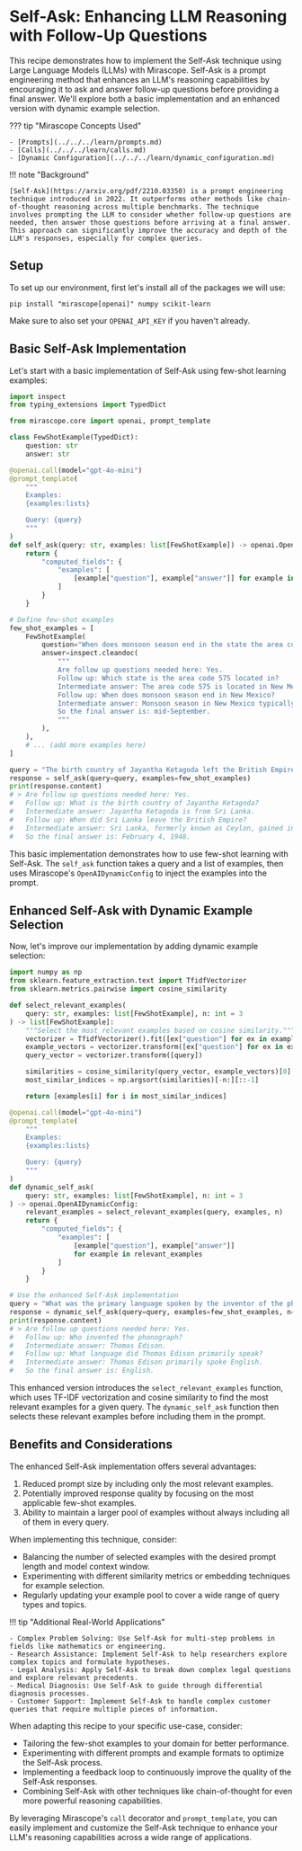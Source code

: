 # Self-Ask: Enhancing LLM Reasoning with Follow-Up Questions

This recipe demonstrates how to implement the Self-Ask technique using Large Language Models (LLMs) with Mirascope. Self-Ask is a prompt engineering method that enhances an LLM's reasoning capabilities by encouraging it to ask and answer follow-up questions before providing a final answer. We'll explore both a basic implementation and an enhanced version with dynamic example selection.

??? tip "Mirascope Concepts Used"

    - [Prompts](../../../learn/prompts.md)
    - [Calls](../../../learn/calls.md)
    - [Dynamic Configuration](../../../learn/dynamic_configuration.md)

!!! note "Background"

    [Self-Ask](https://arxiv.org/pdf/2210.03350) is a prompt engineering technique introduced in 2022. It outperforms other methods like chain-of-thought reasoning across multiple benchmarks. The technique involves prompting the LLM to consider whether follow-up questions are needed, then answer those questions before arriving at a final answer. This approach can significantly improve the accuracy and depth of the LLM's responses, especially for complex queries.

## Setup

To set up our environment, first let's install all of the packages we will use:

```shell
pip install "mirascope[openai]" numpy scikit-learn
```

Make sure to also set your `OPENAI_API_KEY` if you haven't already.

## Basic Self-Ask Implementation

Let's start with a basic implementation of Self-Ask using few-shot learning examples:

```python
import inspect
from typing_extensions import TypedDict

from mirascope.core import openai, prompt_template

class FewShotExample(TypedDict):
    question: str
    answer: str

@openai.call(model="gpt-4o-mini")
@prompt_template(
    """
    Examples:
    {examples:lists}

    Query: {query}
    """
)
def self_ask(query: str, examples: list[FewShotExample]) -> openai.OpenAIDynamicConfig:
    return {
        "computed_fields": {
            "examples": [
                [example["question"], example["answer"]] for example in examples
            ]
        }
    }

# Define few-shot examples
few_shot_examples = [
    FewShotExample(
        question="When does monsoon season end in the state the area code 575 is located?",
        answer=inspect.cleandoc(
            """
            Are follow up questions needed here: Yes.
            Follow up: Which state is the area code 575 located in?
            Intermediate answer: The area code 575 is located in New Mexico.
            Follow up: When does monsoon season end in New Mexico?
            Intermediate answer: Monsoon season in New Mexico typically ends in mid-September.
            So the final answer is: mid-September.
            """
        ),
    ),
    # ... (add more examples here)
]

query = "The birth country of Jayantha Ketagoda left the British Empire when?"
response = self_ask(query=query, examples=few_shot_examples)
print(response.content)
# > Are follow up questions needed here: Yes.
#   Follow up: What is the birth country of Jayantha Ketagoda?
#   Intermediate answer: Jayantha Ketagoda is from Sri Lanka.
#   Follow up: When did Sri Lanka leave the British Empire?
#   Intermediate answer: Sri Lanka, formerly known as Ceylon, gained independence from the British Empire on February 4, 1948.
#   So the final answer is: February 4, 1948.
```

This basic implementation demonstrates how to use few-shot learning with Self-Ask. The `self_ask` function takes a query and a list of examples, then uses Mirascope's `OpenAIDynamicConfig` to inject the examples into the prompt.

## Enhanced Self-Ask with Dynamic Example Selection

Now, let's improve our implementation by adding dynamic example selection:

```python
import numpy as np
from sklearn.feature_extraction.text import TfidfVectorizer
from sklearn.metrics.pairwise import cosine_similarity

def select_relevant_examples(
    query: str, examples: list[FewShotExample], n: int = 3
) -> list[FewShotExample]:
    """Select the most relevant examples based on cosine similarity."""
    vectorizer = TfidfVectorizer().fit([ex["question"] for ex in examples] + [query])
    example_vectors = vectorizer.transform([ex["question"] for ex in examples])
    query_vector = vectorizer.transform([query])

    similarities = cosine_similarity(query_vector, example_vectors)[0]
    most_similar_indices = np.argsort(similarities)[-n:][::-1]

    return [examples[i] for i in most_similar_indices]

@openai.call(model="gpt-4o-mini")
@prompt_template(
    """
    Examples:
    {examples:lists}

    Query: {query}
    """
)
def dynamic_self_ask(
    query: str, examples: list[FewShotExample], n: int = 3
) -> openai.OpenAIDynamicConfig:
    relevant_examples = select_relevant_examples(query, examples, n)
    return {
        "computed_fields": {
            "examples": [
                [example["question"], example["answer"]]
                for example in relevant_examples
            ]
        }
    }

# Use the enhanced Self-Ask implementation
query = "What was the primary language spoken by the inventor of the phonograph?"
response = dynamic_self_ask(query=query, examples=few_shot_examples, n=2)
print(response.content)
# > Are follow up questions needed here: Yes.
#   Follow up: Who invented the phonograph?
#   Intermediate answer: Thomas Edison.
#   Follow up: What language did Thomas Edison primarily speak?
#   Intermediate answer: Thomas Edison primarily spoke English.
#   So the final answer is: English.
```

This enhanced version introduces the `select_relevant_examples` function, which uses TF-IDF vectorization and cosine similarity to find the most relevant examples for a given query. The `dynamic_self_ask` function then selects these relevant examples before including them in the prompt.

## Benefits and Considerations

The enhanced Self-Ask implementation offers several advantages:

1. Reduced prompt size by including only the most relevant examples.
2. Potentially improved response quality by focusing on the most applicable few-shot examples.
3. Ability to maintain a larger pool of examples without always including all of them in every query.

When implementing this technique, consider:

- Balancing the number of selected examples with the desired prompt length and model context window.
- Experimenting with different similarity metrics or embedding techniques for example selection.
- Regularly updating your example pool to cover a wide range of query types and topics.

!!! tip "Additional Real-World Applications"

    - Complex Problem Solving: Use Self-Ask for multi-step problems in fields like mathematics or engineering.
    - Research Assistance: Implement Self-Ask to help researchers explore complex topics and formulate hypotheses.
    - Legal Analysis: Apply Self-Ask to break down complex legal questions and explore relevant precedents.
    - Medical Diagnosis: Use Self-Ask to guide through differential diagnosis processes.
    - Customer Support: Implement Self-Ask to handle complex customer queries that require multiple pieces of information.

When adapting this recipe to your specific use-case, consider:

- Tailoring the few-shot examples to your domain for better performance.
- Experimenting with different prompts and example formats to optimize the Self-Ask process.
- Implementing a feedback loop to continuously improve the quality of the Self-Ask responses.
- Combining Self-Ask with other techniques like chain-of-thought for even more powerful reasoning capabilities.

By leveraging Mirascope's `call` decorator and `prompt_template`, you can easily implement and customize the Self-Ask technique to enhance your LLM's reasoning capabilities across a wide range of applications.

